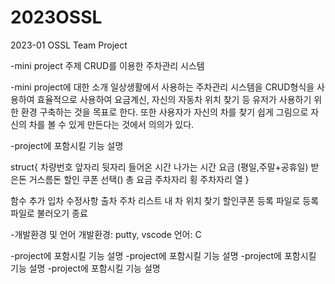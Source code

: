 # 2023OSSL
2023-01 OSSL Team Project


-mini project 주제
CRUD를 이용한 주차관리 시스템

-mini project에 대한 소개
일상생활에서 사용하는 주차관리 시스템을 CRUD형식을 사용하여 효율적으로 사용하여 요금계신, 자신의 자동차 위치 찾기 등 유저가 사용하기 위한 환경 구축하는 것을 목표로 한다. 또한 사용자가 자신의 차를 찾기 쉽게 그림으로 자신의 차를 볼 수 있게 만든다는 것에서 의의가 있다. 

-project에 포함시킬 기능 설명


struct{
차량번호 앞자리
뒷자리
들어온 시간
나가는 시간
요금 (평일,주말+공휴일)
받은돈 
거스름돈
할인 쿠폰 선택()
총 요금
주차자리 횡
주차자리 열
}

함수 추가
입차
수정사항
출차
주차 리스트
내 차 위치 찾기
할인쿠폰 등록
파일로 등록
파일로 불러오기
종료

-개발환경 및 언어
개발환경: putty, vscode
언어: C

-project에 포함시킬 기능 설명
-project에 포함시킬 기능 설명
-project에 포함시킬 기능 설명
-project에 포함시킬 기능 설명
